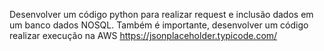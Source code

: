 Desenvolver um código python para realizar request e inclusão dados em um banco dados NOSQL.
Também é importante, desenvolver um código realizar execução na AWS
https://jsonplaceholder.typicode.com/
